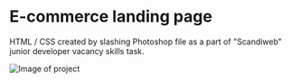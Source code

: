 # E-commerce landing page

HTML / CSS created by slashing Photoshop file as a part of "Scandiweb" junior developer vacancy skills task.

<img alt="Image of project" src="https://github.com/esesmuedgars/index-page/blob/img/index-page-image.png">
